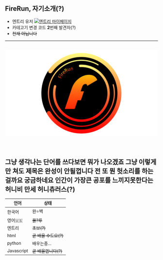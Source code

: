 ## FireRun, 자기소개(?)
- 엔트리 유저 <a href="https://playentry.org/profile/5facc4019089070304dc9ce5?sort=created&term=all"><img src=""/>![엔트리 마이페이지](https://img.shields.io/badge/Entry-Profile-green?style=flat-square)</a>
- 카테고기 변경 코드 **2**번째 발견자(?)
- ~~천재 아닙니다~~
---
![](/FireRun.png)
<br>  
---
<br>

## 그냥 생각나는 단어를 쓰다보면 뭐가 나오겠죠 그냥 이렇게만 쳐도 제목은 완성이 안될껍니다 전 또 뭔 헛소리를 하는걸까요 궁금하네요 인간이 가장큰 공포를 느끼지못한다는 허니비 만세 허니츄러스(?)<br>

언어 | 상태
---- | --
한국어 | 완⭐벽
영어🇺🇸 | ~~몰?루~~
엔트리 | ~~초보(?)~~
html | ~~곧 배울 수도요(?)~~
python | 배우는중...
Javascript | ~~곧 배울껍니다(?)~~
